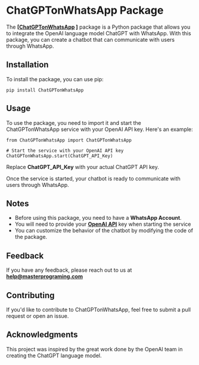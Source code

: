# ChatGPTonWhatsApp Package

The **\[[ChatGPTonWhatsApp](https://chatgptonwhatsapp.com/) ]** package is a Python package that allows you to integrate the OpenAI language model ChatGPT with WhatsApp. With this package, you can create a chatbot that can communicate with users through WhatsApp.

##  Installation

To install the package, you can use pip:

```text python
pip install ChatGPTonWhatsApp
```

## Usage

To use the package, you need to import it and start the ChatGPTonWhatsApp service with your OpenAI API key. Here's an example:

```Text python
from ChatGPTonWhatsApp import ChatGPTonWhatsApp

# Start the service with your OpenAI API key
ChatGPTonWhatsApp.start(ChatGPT_API_Key)
```
Replace **ChatGPT_API_Key** with your actual ChatGPT API key.

Once the service is started, your chatbot is ready to communicate with users through WhatsApp.

## Notes

- Before using this package, you need to have a **WhatsApp Account**.
- You will need to provide your **[OpenAI API](https://platform.openai.com/signup)** key when starting the service
- You can customize the behavior of the chatbot by modifying the code of the package.

## Feedback

If you have any feedback, please reach out to us at **help@masterprograming.com**

## Contributing
If you'd like to contribute to ChatGPTonWhatsApp, feel free to submit a pull request or open an issue.

## Acknowledgments
This project was inspired by the great work done by the OpenAI team in creating the ChatGPT language model.